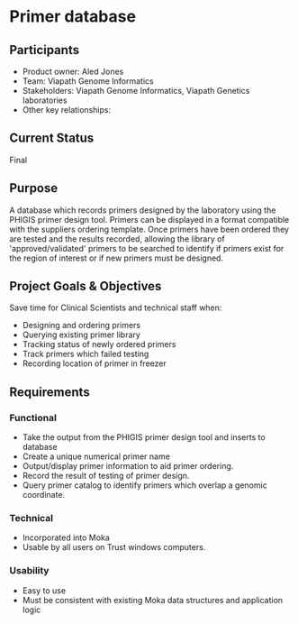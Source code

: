 
# Primer database
## Participants
- Product owner: Aled Jones
- Team: Viapath Genome Informatics
- Stakeholders: Viapath Genome Informatics, Viapath Genetics laboratories
- Other key relationships: 

## Current Status
Final 

## Purpose
A database which records primers designed by the laboratory using the PHIGIS primer design tool. 
Primers can be displayed in a format compatible with the suppliers ordering template.
Once primers have been ordered they are tested and the results recorded, allowing the library of 'approved/validated' primers to be searched to identify if primers exist for the region of interest or if new primers must be designed.

## Project Goals & Objectives
Save time for Clinical Scientists and technical staff when:
* Designing and ordering primers
* Querying existing primer library
* Tracking status of newly ordered primers
* Track primers which failed testing
* Recording location of primer in freezer

## Requirements
### Functional
* Take the output from the PHIGIS primer design tool and inserts to database
* Create a unique numerical primer name
* Output/display primer information to aid primer ordering.
* Record the result of testing of primer design.
* Query primer catalog to identify primers which overlap a genomic coordinate.

### Technical
* Incorporated into Moka
* Usable by all users on Trust windows computers.

### Usability
* Easy to use
* Must be consistent with existing Moka data structures and application logic
